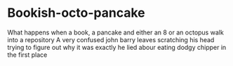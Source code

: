 # Bookish-octo-pancake
What happens when a book, a pancake and either an 8 or an octopus walk into a repository
A very confused john barry leaves scratching his head trying to figure out why it was exactly he lied abour eating dodgy chipper in the first place
